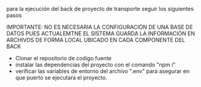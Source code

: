 para la ejecución del back de proyecto de transporte seguir los siguientes pasos

IMPORTANTE:
NO ES NECESARIA LA CONFIGURACIÓN DE UNA BASE DE DATOS PUES ACTUALEMTNE EL SISTEMA GUARDA LA INFORMACIÓN EN ARCHIVOS DE FORMA LOCAL UBICADO EN CADA COMPONENTE DEL BACK


- Clonar el repositorio de codigo fuente
- instalar las dependencias del proyecto con el comando "npm i"
- verificar las variables de entorno del archivo ".env" para asegurar en que puerto se ejecutara el proyecto.